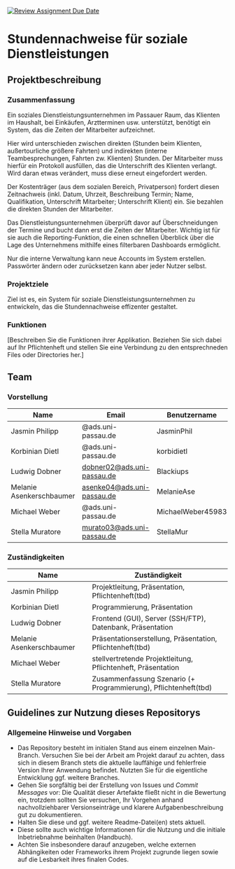 [![Review Assignment Due Date](https://classroom.github.com/assets/deadline-readme-button-24ddc0f5d75046c5622901739e7c5dd533143b0c8e959d652212380cedb1ea36.svg)](https://classroom.github.com/a/ubFLs7Px)
# Stundennachweise für soziale Dienstleistungen

## Projektbeschreibung

### Zusammenfassung

Ein soziales Dienstleistungsunternehmen im Passauer Raum, das Klienten im Haushalt, bei Einkäufen, Arztterminen usw. unterstützt, benötigt ein System, das die Zeiten der Mitarbeiter aufzeichnet.

Hier wird unterschieden zwischen direkten (Stunden beim Klienten, außertourliche größere Fahrten) und indirekten (interne Teambesprechungen, Fahrten zw. Klienten) Stunden. Der Mitarbeiter muss hierfür ein Protokoll ausfüllen, das die Unterschrift des Klienten verlangt. Wird daran etwas verändert, muss diese erneut eingefordert werden. 

Der Kostenträger (aus dem sozialen Bereich, Privatperson) fordert diesen Zeitnachweis (inkl. Datum, Uhrzeit, Beschreibung Termin; Name, Qualifikation, Unterschrift Mitarbeiter; Unterschrift Klient) ein. Sie bezahlen die direkten Stunden der Mitarbeiter.

Das Dienstleistungsunternehmen überprüft davor auf Überschneidungen der Termine und bucht dann erst die Zeiten der Mitarbeiter. Wichtig ist für sie auch die Reporting-Funktion, die einen schnellen Überblick über die Lage des Unternehmens mithilfe eines filterbaren Dashboards ermöglicht.

Nur die interne Verwaltung kann neue Accounts im System erstellen. Passwörter ändern oder zurücksetzen kann aber jeder Nutzer selbst.

### Projektziele

Ziel ist es, ein System für soziale Dienstleistungsunternehmen zu entwickeln, das die Stundennachweise effizenter gestaltet.

### Funktionen

[Beschreiben Sie die Funktionen ihrer Applikation. Beziehen Sie sich dabei auf Ihr Pflichtenheft und stellen Sie eine Verbindung zu den entsprechneden Files oder Directories her.]


## Team

### Vorstellung
| Name | Email | Benutzername |
| ----- | ----- | ----------- |
| Jasmin Philipp | @ads.uni-passau.de | JasminPhil |
| Korbinian Dietl | @ads.uni-passau.de | korbidietl |
| Ludwig Dobner | dobner02@ads.uni-passau.de | Blackiups |
| Melanie Asenkerschbaumer | asenke04@ads.uni-passau.de | MelanieAse |
| Michael Weber | @ads.uni-passau.de | MichaelWeber45983 |
| Stella Muratore | murato03@ads.uni-passau.de | StellaMur |

### Zuständigkeiten

| Name | Zuständigkeit |
| ----- | ----- |
| Jasmin Philipp | Projektleitung, Präsentation, Pflichtenheft(tbd) |
| Korbinian Dietl | Programmierung, Präsentation |
| Ludwig Dobner | Frontend (GUI), Server (SSH/FTP), Datenbank, Präsentation |
| Melanie Asenkerschbaumer | Präsentationserstellung, Präsentation, Pflichtenheft(tbd) |
| Michael Weber | stellvertretende Projektleitung, Pflichtenheft, Präsentation |
| Stella Muratore | Zusammenfassung Szenario (+ Programmierung), Pflichtenheft(tbd) |

## Guidelines zur Nutzung dieses Repositorys

### Allgemeine Hinweise und Vorgaben

* Das Repository besteht im initialen Stand aus einem einzelnen Main-Branch. Versuchen Sie bei der Arbeit am Projekt darauf zu achten, dass sich in diesem Branch stets die aktuelle lauffähige und fehlerfreie Version Ihrer Anwendung befindet. Nutzten Sie für die eigentliche Entwicklung ggf. weitere Branches.
* Gehen Sie sorgfältig bei der Erstellung von Issues und *Commit Messages* vor: Die Qualität dieser Artefakte fließt nicht in die Bewertung ein, trotzdem sollten Sie versuchen, Ihr Vorgehen anhand nachvollziehbarer Versionseinträge und klarere Aufgabenbeschreibung gut zu dokumentieren.
* Halten Sie diese und ggf. weitere Readme-Datei(en) stets aktuell.
* Diese sollte auch wichtige Informationen für die Nutzung und die initiale Inbetriebnahme beinhalten (Handbuch).
* Achten Sie insbesondere darauf anzugeben, welche externen Abhängikeiten oder Frameworks ihrem Projekt zugrunde liegen sowie auf die Lesbarkeit ihres finalen Codes.
